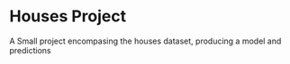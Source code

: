 # Houses Project

A Small project encompasing the houses dataset, producing a model and predictions


